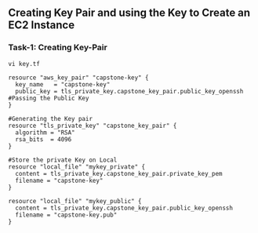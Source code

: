 ## Creating Key Pair and using the Key to Create an EC2 Instance

### Task-1: Creating Key-Pair
```
vi key.tf
```
```hcl
resource "aws_key_pair" "capstone-key" {
  key_name   = "capstone-key"
  public_key = tls_private_key.capstone_key_pair.public_key_openssh  #Passing the Public Key 
}

#Generating the Key pair
resource "tls_private_key" "capstone_key_pair" {
  algorithm = "RSA"
  rsa_bits  = 4096
}

#Store the private Key on Local
resource "local_file" "mykey_private" {
  content = tls_private_key.capstone_key_pair.private_key_pem
  filename = "capstone-key"
}

resource "local_file" "mykey_public" {
  content = tls_private_key.capstone_key_pair.public_key_openssh
  filename = "capstone-key.pub"
}

```
